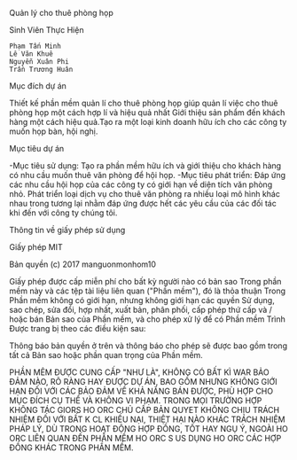 ﻿Quản lý cho thuê phòng họp

Sinh Viên Thực Hiện

    Phạm Tấn Minh
    Lê Văn Khuê
    Nguyễn Xuân Phi
    Trần Trương Huân

Mục đích dự án

Thiết kế phần mềm quản lí cho thuê phòng họp giúp quản lí việc cho thuê phòng họp một cách hợp lí và hiệu quả nhất
Giới thiệu sản phẩm đến khách hàng một cách hiệu quả.Tạo ra một loại kinh doanh hữu ích cho các công ty muốn họp bàn, hội nghị.

Mục tiêu dự án

-Mục tiêu sử dụng: Tạo ra phần mềm hữu ích và giới thiệu cho khách hàng có nhu cầu muốn thuê văn phòng để hội họp.
-Mục tiêu phát triển: Đáp ứng các nhu cầu hội họp của các công ty có giới hạn về diện tích văn phòng nhỏ.
Phát triển loại dịch vụ cho thuê văn phòng ra nhiều loại mô hình khác nhau trong tương lại nhằm đáp ứng được hết các yêu cầu 
của các đối tác khi đến với công ty chúng tôi.

Thông tin về giấy phép sử dụng

Giấy phép MIT

Bản quyền (c) 2017 manguonmonhom10

Giấy phép được cấp miễn phí cho bất kỳ người nào có bản sao
Trong phần mềm này và các tệp tài liệu liên quan ("Phần mềm"), đó là thỏa thuận
Trong Phần mềm không có giới hạn, nhưng không giới hạn các quyền
Sử dụng, sao chép, sửa đổi, hợp nhất, xuất bản, phân phối, cấp phép thứ cấp và / hoặc bán
Bản sao của Phần mềm, và cho phép xử lý để có Phần mềm Trình
Được trang bị theo các điều kiện sau:

Thông báo bản quyền ở trên và thông báo cho phép sẽ được bao gồm trong tất cả
Bản sao hoặc phần quan trọng của Phần mềm.

PHẦN MÊM ĐƯỢC CUNG CẤP "NHƯ LÀ", KHÔNG CÓ BẤT KÌ WAR BẢO ĐẢM NÀO, RÕ RÀNG HAY
ĐƯỢC DỰ ÁN, BAO GỒM NHƯNG KHÔNG GIỚI HẠN ĐỐI VỚI CÁC BẢO ĐẢM VỀ KHẢ NĂNG BÁN ĐƯỢC,
PHÙ HỢP CHO MỤC ĐÍCH CỤ THỂ VÀ KHÔNG VI PHẠM. TRONG MỌI TRƯỜNG HỢP KHÔNG
TÁC GIORS HO ORC CHỦ CẤP BẢN QUYET KHÔNG CHỊU TRÁCH NHIỆM ĐỐI VỚI BẤT K CL KHIẾU NẠI, THIỆT HẠI NÀO KHÁC
TRÁCH NHIỆM PHÁP LÝ, DÙ TRONG HOẠT ĐỘNG HỢP ĐỒNG, TỐT HAY NGỤ Ý,
NGOÀI HO ORC LIÊN QUAN ĐẾN PHẦN MỀM HO ORC S US DỤNG HO ORC CÁC HỢP ĐỒNG KHÁC TRONG
PHẦN MỀM.